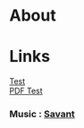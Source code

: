 # About  

# Links  

[Test](/docs)  
[PDF Test](Test.pdf)  

### Music : [Savant](https://www.youtube.com/watch?v=AacxxC7xtaI)
